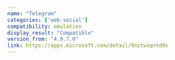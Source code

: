 ```yaml
---
name: "Telegram"
categories: ['web-social']
compatibility: emulation
display_result: "Compatible"
version_from: "4.9.7.0"
link: https://apps.microsoft.com/detail/9nztwsqntd0s
---
```


